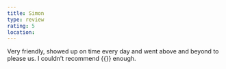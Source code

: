 ```yaml
---
title: Simon
type: review
rating: 5
location: 
---
```


Very friendly, showed up on time every day and went above and beyond to please us. I couldn’t recommend {{<company>}} enough.
